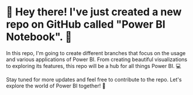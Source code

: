 # 👋 Hey there! I've just created a new repo on GitHub called "Power BI Notebook". 🚀

In this repo, I'm going to create different branches that focus on the usage and various applications of Power BI. From creating beautiful visualizations to exploring its features, this repo will be a hub for all things Power BI. 💻

Stay tuned for more updates and feel free to contribute to the repo. Let's explore the world of Power BI together! 🤝
